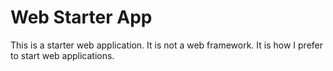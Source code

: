 # Web Starter App

This is a starter web application. It is not a web framework. It is how I prefer to start web applications.

